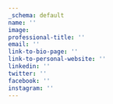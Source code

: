 ```yaml
---
_schema: default
name: ''
image:
professional-title: ''
email: ''
link-to-bio-page: ''
link-to-personal-website: ''
linkedin: ''
twitter: ''
facebook: ''
instagram: ''
---
```

